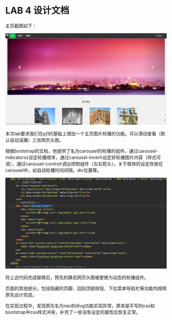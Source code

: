 LAB 4 设计文档
==========

主页截图如下：

![image text](https://raw.githubusercontent.com/DamiDdd/SOFT130002_lab/master/lab4/res_img/1.png)

本次lab要求我们在pj1的基础上增加一个主页图片轮播的功能。可以滑动查看（默认自动滚播）三张网页头图。

根据bootstrap的文档，他提供了名为carousel的轮播的组件。通过carousel-indicatorsz设定轮播顺序，通过carousel-innerh设定好轮播图片内容（样式可调），通过carousel-controlr调出控制组件（左右箭头）。关于框体的设定存放在carousel中，如自动轮播时间间隔，div位置等。

![image text](https://raw.githubusercontent.com/DamiDdd/SOFT130002_lab/master/lab4/res_img/code.png)

将上述代码完成替换后，预先的静态网页头图被更换为动态的轮播组件。

页面的其他部分，包括隐藏的页脚、回到顶部按钮、下拉菜单导航栏等功能均按照原先设计完成。

在实现过程中，发现原先名为nav的divg功能实现异常，原来是手写的css和bootstrap中css样式冲突，补充了一些没有设定的属性后恢复正常。
